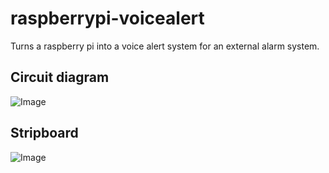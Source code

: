 raspberrypi-voicealert
======================

Turns a raspberry pi into a voice alert system for an external alarm system.


## Circuit diagram
![Image](../master/designs/circuit/circuit.png?raw=true)

## Stripboard
![Image](../master/designs/stripboard/stripboard.pn.png?raw=true)
